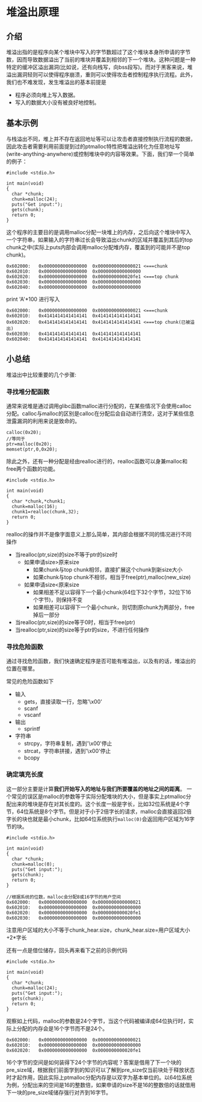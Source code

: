 # 堆溢出原理

## 介绍

堆溢出指的是程序向某个堆块中写入的字节数超过了这个堆块本身所申请的字节数，因而导致数据溢出了当前的堆块并覆盖到相邻的下一个堆块。这种问题是一种特定的缓冲区溢出漏洞(比如说，还有向栈写，向bss段写)。而对于黑客来说，堆溢出漏洞轻则可以使得程序崩溃，重则可以使得攻击者控制程序执行流程。此外，我们也不难发现，发生堆溢出的基本前提是

* 程序必须向堆上写入数据。
* 写入的数据大小没有被良好地控制。

## 基本示例

与栈溢出不同，堆上并不存在返回地址等可以让攻击者直接控制执行流程的数据，因此攻击者需要利用前面提到过的ptmalloc特性把堆溢出转化为任意地址写(write-anything-anywhere)或控制堆块中的内容等效果。下面，我们举一个简单的例子：

```
#include <stdio.h>

int main(void) 
{
  char *chunk;
  chunk=malloc(24);
  puts("Get input:");
  gets(chunk);
  return 0;
}
```

这个程序的主要目的是调用malloc分配一块堆上的内存，之后向这个堆块中写入一个字符串，如果输入的字符串过长会导致溢出chunk的区域并覆盖到其后的top chunk之中(实际上puts内部会调用malloc分配堆内存，覆盖到的可能并不是top chunk)。
```
0x602000:	0x0000000000000000	0x0000000000000021 <===chunk
0x602010:	0x0000000000000000	0x0000000000000000
0x602020:	0x0000000000000000	0x0000000000020fe1 <===top chunk
0x602030:	0x0000000000000000	0x0000000000000000
0x602040:	0x0000000000000000	0x0000000000000000
```
print 'A'*100
进行写入
```
0x602000:	0x0000000000000000	0x0000000000000021 <===chunk
0x602010:	0x4141414141414141	0x4141414141414141
0x602020:	0x4141414141414141	0x4141414141414141 <===top chunk(已被溢出)
0x602030:	0x4141414141414141	0x4141414141414141
0x602040:	0x4141414141414141	0x4141414141414141
```




## 小总结

堆溢出中比较重要的几个步骤:

### 寻找堆分配函数
通常来说堆是通过调用glibc函数malloc进行分配的，在某些情况下会使用calloc分配。calloc与malloc的区别是calloc在分配后会自动进行清空，这对于某些信息泄露漏洞的利用来说是致命的。

```
calloc(0x20);
//等同于
ptr=malloc(0x20);
memset(ptr,0,0x20);
```
除此之外，还有一种分配是经由realloc进行的，realloc函数可以身兼malloc和free两个函数的功能。
```
#include <stdio.h>

int main(void) 
{
  char *chunk,*chunk1;
  chunk=malloc(16);
  chunk1=realloc(chunk,32);
  return 0;
}
```
realloc的操作并不是像字面意义上那么简单，其内部会根据不同的情况进行不同操作

* 当realloc(ptr,size)的size不等于ptr的size时
    * 如果申请size>原来size
        * 如果chunk与top chunk相邻，直接扩展这个chunk到新size大小
        * 如果chunk与top chunk不相邻，相当于free(ptr),malloc(new_size) 
    * 如果申请size<原来size
        * 如果相差不足以容得下一个最小chunk(64位下32个字节，32位下16个字节)，则保持不变
        * 如果相差可以容得下一个最小chunk，则切割原chunk为两部分，free掉后一部分
* 当realloc(ptr,size)的size等于0时，相当于free(ptr)
* 当realloc(ptr,size)的size等于ptr的size，不进行任何操作

### 寻找危险函数
通过寻找危险函数，我们快速确定程序是否可能有堆溢出，以及有的话，堆溢出的位置在哪里。

常见的危险函数如下

* 输入
    * gets，直接读取一行，忽略'\x00'
    * scanf
    * vscanf
* 输出
    * sprintf
* 字符串
    * strcpy，字符串复制，遇到'\x00'停止
    * strcat，字符串拼接，遇到'\x00'停止
    * bcopy


### 确定填充长度
这一部分主要是计算**我们开始写入的地址与我们所要覆盖的地址之间的距离**。
一个常见的误区是malloc的参数等于实际分配堆块的大小，但是事实上ptmalloc分配出来的堆块是存在对其长度的。这个长度一般是字长，比如32位系统是4个字节，64位系统是8个字节。但是对于小于2倍字长的请求，malloc会直接返回2倍字长的块也就是最小chunk，比如64位系统执行`malloc(0)`会返回用户区域为16字节的块。

```
#include <stdio.h>

int main(void) 
{
  char *chunk;
  chunk=malloc(0);
  puts("Get input:");
  gets(chunk);
  return 0;
}
```

```
//根据系统的位数，malloc会分配8或16字节的用户空间
0x602000:	0x0000000000000000	0x0000000000000021
0x602010:	0x0000000000000000	0x0000000000000000
0x602020:	0x0000000000000000	0x0000000000020fe1
0x602030:	0x0000000000000000	0x0000000000000000
```
注意用户区域的大小不等于chunk_hear.size，chunk_hear.size=用户区域大小+2*字长

还有一点是借位储存，回头再来看下之前的示例代码
```
#include <stdio.h>

int main(void) 
{
  char *chunk;
  chunk=malloc(24);
  puts("Get input:");
  gets(chunk);
  return 0;
}
```
观察如上代码，malloc的参数是24个字节，当这个代码被编译成64位执行时，实际上分配的内存会是16个字节而不是24个。
```
0x602000:	0x0000000000000000	0x0000000000000021
0x602010:	0x0000000000000000	0x0000000000000000
0x602020:	0x0000000000000000	0x0000000000020fe1
```
16个字节的空间是如何装得下24个字节的内容呢？答案是借用了下一个块的pre_size域，根据我们前面学到的知识可以了解到pre_size仅当前块处于释放状态时才起作用，因此实际上ptmalloc分配内存是以双字为基本单位的。以64位系统为例，分配出来的空间是16的整数倍，如果申请的size不是16的整数倍的话就借用下一块的pre_size域储存强行对齐到16字节。




